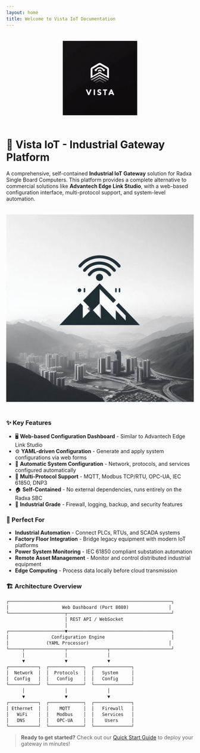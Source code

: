 ```yaml
---
layout: home
title: Welcome to Vista IoT Documentation
---
```


<div align="center">
  <img src="assets/images/logo.jpeg" alt="Vista IoT Logo" width="200" style="margin: 20px 0;"/>
</div>

# 🚀 Vista IoT - Industrial Gateway Platform

A comprehensive, self-contained **Industrial IoT Gateway** solution for Radxa Single Board Computers. This platform provides a complete alternative to commercial solutions like **Advantech Edge Link Studio**, with a web-based configuration interface, multi-protocol support, and system-level automation.

<div align="center">
  <img src="assets/images/square banner.jpeg" alt="Vista IoT Banner" width="600" style="margin: 20px 0;"/>
</div>

### ✨ Key Features

- 🖥️ **Web-based Configuration Dashboard** - Similar to Advantech Edge Link Studio
- ⚙️ **YAML-driven Configuration** - Generate and apply system configurations via web forms
- 🔄 **Automatic System Configuration** - Network, protocols, and services configured automatically
- 📡 **Multi-Protocol Support** - MQTT, Modbus TCP/RTU, OPC-UA, IEC 61850, DNP3
- 🏠 **Self-Contained** - No external dependencies, runs entirely on the Radxa SBC
- 🔐 **Industrial Grade** - Firewall, logging, backup, and security features

### 🎯 Perfect For

- **Industrial Automation** - Connect PLCs, RTUs, and SCADA systems
- **Factory Floor Integration** - Bridge legacy equipment with modern IoT platforms
- **Power System Monitoring** - IEC 61850 compliant substation automation
- **Remote Asset Management** - Monitor and control distributed industrial equipment
- **Edge Computing** - Process data locally before cloud transmission

### 🏗️ Architecture Overview

```
┌─────────────────────────────────────────────────────────────┐
│                    Web Dashboard (Port 8080)               │
└─────────────────────┬───────────────────────────────────────┘
                      │ REST API / WebSocket
                      │
┌─────────────────────▼───────────────────────────────────────┐
│                Configuration Engine                         │
│              (YAML Processor)                              │
└─────┬───────────────┬───────────────┬───────────────────────┘
      │               │               │
      ▼               ▼               ▼
┌───────────┐  ┌─────────────┐  ┌──────────────┐
│  Network  │  │  Protocols  │  │   System     │
│  Config   │  │   Config    │  │   Config     │
└───────────┘  └─────────────┘  └──────────────┘
      │               │               │
      ▼               ▼               ▼
┌───────────┐  ┌─────────────┐  ┌──────────────┐
│ Ethernet  │  │    MQTT     │  │   Firewall   │
│   WiFi    │  │   Modbus    │  │   Services   │
│   DNS     │  │   OPC-UA    │  │    Users     │
└───────────┘  └─────────────┘  └──────────────┘
```

> **Ready to get started?** Check out our [Quick Start Guide](getting-started) to deploy your gateway in minutes!

